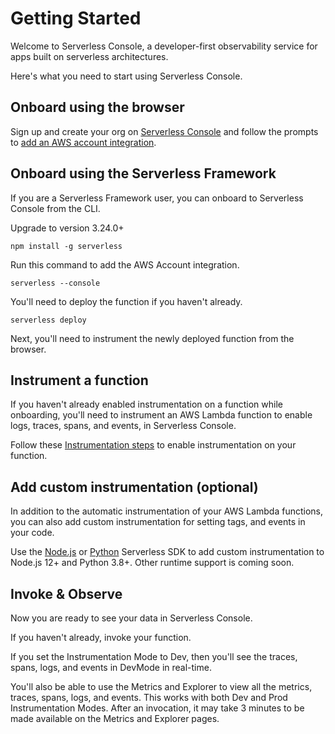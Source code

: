 <!--
title: Getting Started
menuText: Getting Started
description: Getting Started with Serverless Console
menuOrder: 1
-->

# Getting Started

Welcome to Serverless Console, a developer-first observability service for apps
built on serverless architectures.

Here's what you need to start using Serverless Console.

## Onboard using the browser

Sign up and create your org on [Serverless Console](https://console.serverless.com?ref_website=https%3A%2F%2Fwww.serverless.com%2Fconsole%2Fdocs%2F)
and follow the prompts to [add an AWS account integration](./integrations/aws.md).

## Onboard using the Serverless Framework

If you are a Serverless Framework user, you can onboard to Serverless Console
from the CLI.

Upgrade to version 3.24.0+

```text
npm install -g serverless
```

Run this command to add the AWS Account integration.

```text
serverless --console 
```

You'll need to deploy the function if you haven't already.

```text
serverless deploy
```

Next, you'll need to instrument the newly deployed function from the browser.

## Instrument a function

If you haven't already enabled instrumentation on a function while onboarding,
you'll need to instrument an AWS Lambda function to enable logs, traces, spans,
and events, in Serverless Console.

Follow these [Instrumentation steps](./instrumentation.md#instrumentation-mode-prod) to enable
instrumentation on your function.

## Add custom instrumentation (optional)

In addition to the automatic instrumentation of your AWS Lambda functions, you
can also add custom instrumentation for setting tags, and events in your code. 

Use the [Node.js](./nodejs-sdk.md) or [Python](./python-sdk.js) Serverless SDK
to add custom instrumentation to Node.js 12+ and Python 3.8+. Other runtime
support is coming soon.

## Invoke & Observe

Now you are ready to see your data in Serverless Console.

If you haven't already, invoke your function.

If you set the Instrumentation Mode to Dev, then you'll see the traces, spans,
logs, and events in DevMode in real-time.

You'll also be able to use the Metrics and Explorer to view all the metrics,
traces, spans, logs, and events. This works with both Dev and Prod
Instrumentation Modes. After an invocation, it may take 3 minutes to be made
available on the Metrics and Explorer pages.

